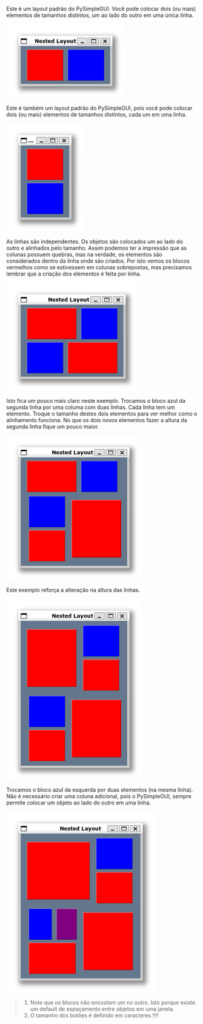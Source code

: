 Este é um layout padrão do PySimpleGUI. Você pode colocar dois (ou mais) elementos de tamanhos distintos, um ao lado do outro em uma única linha.

![1 linha, duas colunas](imgs/ex01.png "ex01.py")


Este é também um layout padrão do PySimpleGUI, pois você pode colocar dois (ou mais) elementos de tamanhos distintos, cada um em uma linha.

![duas linhas e 1 coluna](imgs/ex02.png "ex02.py")

As linhas são independentes. Os objetos são colocados um ao lado do outro e alinhados pelo tamanho.
Assim podemos ter a impressão que as colunas possuem quebras, mas na verdade, os elementos são considerados dentro da linha onde são criados.
Por isto vemos os blocos vermelhos como se estivessem em colunas sobrepostas, mas precisamos lembrar que a criação dos elementos é feita por linha.

![duas linhas, duas colunas](imgs/ex03.png "ex03.py")

Isto fica um pouco mais claro neste exemplo. Trocamos o bloco azul da segunda linha por uma columa com duas linhas. Cada linha tem um elemento.
Troque o tamanho destes dois elementos para ver melhor como o alinhamento funciona.
No que os dois novos elementos fazer a altura da segunda linha fique um pouco maior.

![duas linhas, duas colunas (célula inferior com duas linhas)](imgs/ex04.png "ex04.py")

Este exemplo reforça a alteração na altura das linhas.

![duas linhas, duas colunas (duas células com duas linhas)](imgs/ex05.png "ex05.py")

Trocamos o bloco azul da esquerda por duas elementos (na mesma linha). Não é necessário criar uma coluna adicional, pois o PySimpleGUI, sempre permite colocar um objeto ao lado do outro em uma linha.

![duas linhas, duas colunas (última combinação)](imgs/ex06.png "ex06.py")

> 1. Note que os blocos não encostam um no outro. Isto porque existe um default de espaçamento entre objetos em uma janela.
> 2. O tamanho dos botões é definido em caracteres !!!!
